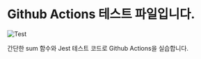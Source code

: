 
# Github Actions 테스트 파일입니다.

![Test](https://github.com/skyunlee98/github-action/actions/workflows/test.yml/badge.svg)

간단한 sum 함수와 Jest 테스트 코드로 Github Actions을 실습합니다.


